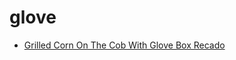 # glove

 * [Grilled Corn On The Cob With Glove Box Recado](../index/g/grilled-corn-on-the-cob-with-glove-box-recado-51249420.json)
